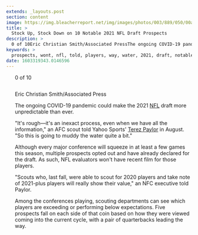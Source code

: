 ```yaml
--- 
extends: _layouts.post 
section: content 
image: https://img.bleacherreport.net/img/images/photos/003/889/050/00a2faecd977cf6e9c989180887d9f85_crop_exact.jpg?w=1200&h=1200&q=75 
title: > 
  Stock Up, Stock Down on 10 Notable 2021 NFL Draft Prospects 
description: > 
  0 of 10Eric Christian Smith/Associated PressThe ongoing COVID-19 pandemic could make the 2021 NFL draft more unpredictable than ever."It's rough—it's an inexact process, even when we have all the information," an AFC scout told Yahoo Sports' Terez Paylor in August.Although every major conference will squeeze in at least a few games this season, multiple prospects opted out and have already declared for the draft.As such, NFL evaluators won't have recent film for those players.Five prospects fall on each side of that coin based on how they were viewed coming into the current cycle, with a pair of quarterbacks leading the way. 
keywords: > 
  prospects, wont, nfl, told, players, way, water, 2021, draft, notable, scout, stock, fall 
date: 1603319343.0146596 
--- 
```

<ol><p class="slideData">0 of 10</p><p></p><img alt="" src="https://static-assets.bleacherreport.net/img/atoms/lazyImage/logo.png"><p class="credit">Eric Christian Smith/Associated Press</p><p class="">The ongoing COVID-19 pandemic could make the 2021 <a href="http://bleacherreport.com/nfl">NFL</a> draft more unpredictable than ever.</p><p class="">"It's rough&#8212;it's an inexact process, even when we have all the information," an AFC scout told Yahoo Sports'&#160;<a href="https://sports.yahoo.com/with-2020-college-season-near-a-shutdown-nfl-teams-brace-for-toughest-scouting-challenge-in-decades-233917635.html" target="_blank" rel="noopener noreferrer">Terez Paylor</a>&#160;in August. "So this is going to muddy the water quite a bit."</p><p class="">Although every major conference will squeeze in at least a few games this season, multiple prospects opted out and have already declared for the draft. As such, NFL evaluators won't have recent film for those players.</p><p class="">"Scouts who, last fall, were able to scout for 2020 players and take note of 2021-plus players will really show their value," an NFC executive told Paylor.</p><p class="">Among the conferences playing, scouting departments can see which players are exceeding or performing below expectations. Five&#160; prospects fall on each side of that coin based on how they were viewed coming into the current cycle, with a pair of quarterbacks leading the way.</p></ol>